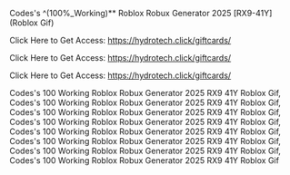 Codes's ^(100%_Working)** Roblox Robux Generator 2025 [RX9-41Y] (Roblox Gif)

Click Here to Get Access: https://hydrotech.click/giftcards/

Click Here to Get Access: https://hydrotech.click/giftcards/

Click Here to Get Access: https://hydrotech.click/giftcards/

Codes's 100 Working Roblox Robux Generator 2025 RX9 41Y Roblox Gif, Codes's 100 Working Roblox Robux Generator 2025 RX9 41Y Roblox Gif, Codes's 100 Working Roblox Robux Generator 2025 RX9 41Y Roblox Gif, Codes's 100 Working Roblox Robux Generator 2025 RX9 41Y Roblox Gif, Codes's 100 Working Roblox Robux Generator 2025 RX9 41Y Roblox Gif, Codes's 100 Working Roblox Robux Generator 2025 RX9 41Y Roblox Gif, Codes's 100 Working Roblox Robux Generator 2025 RX9 41Y Roblox Gif, Codes's 100 Working Roblox Robux Generator 2025 RX9 41Y Roblox Gif
